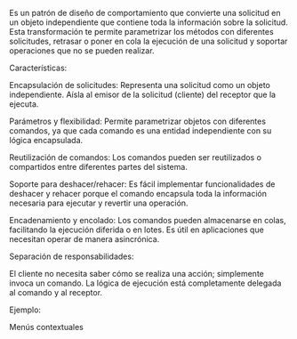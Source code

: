 Es un patrón de diseño de comportamiento que convierte una solicitud en un objeto independiente que contiene toda la información sobre la solicitud. Esta transformación te permite parametrizar los métodos con diferentes solicitudes, retrasar o poner en cola la ejecución de una solicitud y soportar operaciones que no se pueden realizar.

Características: 

Encapsulación de solicitudes:
Representa una solicitud como un objeto independiente.
Aísla al emisor de la solicitud (cliente) del receptor que la ejecuta.

Parámetros y flexibilidad:
Permite parametrizar objetos con diferentes comandos, ya que cada comando es una entidad independiente con su lógica encapsulada.

Reutilización de comandos:
Los comandos pueden ser reutilizados o compartidos entre diferentes partes del sistema.

Soporte para deshacer/rehacer:
Es fácil implementar funcionalidades de deshacer y rehacer porque el comando encapsula toda la información necesaria para ejecutar y revertir una operación.

Encadenamiento y encolado:
Los comandos pueden almacenarse en colas, facilitando la ejecución diferida o en lotes.
Es útil en aplicaciones que necesitan operar de manera asincrónica.

Separación de responsabilidades:

El cliente no necesita saber cómo se realiza una acción; simplemente invoca un comando.
La lógica de ejecución está completamente delegada al comando y al receptor.

Ejemplo: 

Menús contextuales 